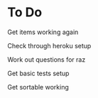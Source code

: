 # To Do

Get items working again

Check through heroku setup

Work out questions for raz

Get basic tests setup

Get sortable working
